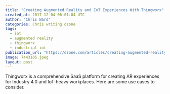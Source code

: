 ```yaml
---
title: "Creating Augmented Reality and IoT Experiences With Thingworx"
created_at: 2017-12-04 06:01:04 UTC
author: "Chris Ward"
categories: Chris writing dzone
tags: 
  - iot
  - augmented reality
  - thingworx
  - industrial iot
publication_url: "https://dzone.com/articles/creating-augmented-reality-and-iot-experiences-wit"
image: 7443105.jpeg
layout: post
---
```

Thingworx is a comprehensive SaaS platform for creating AR experiences for Industry 4.0 and IoT-heavy workplaces. Here are some use cases to consider.

